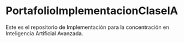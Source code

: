 # PortafolioImplementacionClaseIA
Este es el repositorio de Implementación para la concentración en Inteligencia Artificial Avanzada.

